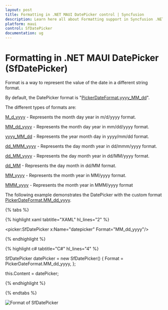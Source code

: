 ```yaml
---
layout: post
title: Formatting in .NET MAUI DatePicker control | Syncfusion
description: Learn here all about Formatting support in Syncfusion .NET MAUI DatePicker (SfDatePicker) control and more.
platform: maui
control: SfDatePicker
documentation: ug
---
```


# Formatting in .NET MAUI DatePicker (SfDatePicker)

Format is a way to represent the value of the date in a different string format.

By default, the DatePicker format is "[PickerDateFormat.yyyy_MM_dd]()".

The different types of formats are:

[M_d_yyyy]() - Represents the month day year in m/d/yyyy format.

[MM_dd_yyyy]() - Represents the month day year in mm/dd/yyyy format.

[yyyy_MM_dd]() - Represents the year month day in yyyy/mm/dd format.

[dd_MMM_yyyy]() - Represents the day month year in dd/mmm/yyyy format.

[dd_MM_yyyy]() - Represents the day month year in dd/MM/yyyy format.

[dd_MM]() - Represents the day month in dd/MM format.

[MM_yyyy]() - Represents the month year in MM/yyyy format.

[MMM_yyyy]() - Represents the month year in MMM/yyyy format

The following example demonstrates the DatePicker with the custom format [PickerDateFormat.MM_dd_yyyy]().

{% tabs %}

{% highlight xaml tabtitle="XAML" hl_lines="2" %}

<picker:SfDatePicker x:Name="datepicker" Format="MM_dd_yyyy"/>

{% endhighlight %}

{% highlight c# tabtitle="C#" hl_lines="4" %}  

SfDatePicker datePicker = new SfDatePicker()
{
    Format = PickerDateFormat.MM_dd_yyyy,
};

this.Content = datePicker;

{% endhighlight %}

{% endtabs %}

![Format of SfDatePicker]()
